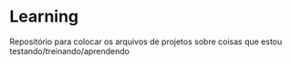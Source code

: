 # Learning
Repositório para colocar os arquivos de projetos sobre coisas que estou testando/treinando/aprendendo
